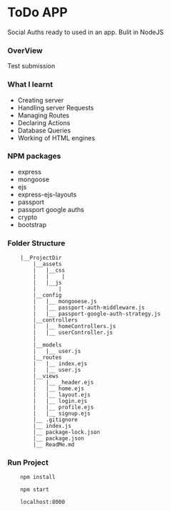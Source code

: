 # ToDo APP

Social Auths ready to used in an app. Bulit in NodeJS

### OverView

Test submission

### What I learnt

- Creating server
- Handling server Requests
- Managing Routes
- Declaring Actions
- Database Queries
- Working of HTML engines

### NPM packages
- express
- mongoose
- ejs
- express-ejs-layouts
- passport
- passport google auths
- crypto
- bootstrap

### Folder Structure
```
    |__ProjectDir
        |__assets
        |   |__css
        |   |    |
        |   |__js
        |       |
        |__config
        |   |__ mongooese.js
        |   |__ passport-auth-middleware.js
        |   |__ passport-google-auth-strategy.js
        |__controllers
        |   |__ homeControllers.js
        |   |__ userController.js
        |
        |__models
        |   |__ user.js
        |__routes
        |   |__ index.ejs
        |   |__ user.js
        |__views
        |   |__ _header.ejs
        |   |__ home.ejs
        |   |__ layout.ejs
        |   |__ login.ejs
        |   |__ profile.ejs
        |   |__ signup.ejs
        |__ .gitignore
        |__ index.js
        |__ package-lock.json
        |__ package.json
        |__ ReadMe.md

```
### Run Project
```
    npm install

    npm start
```

```
    localhost:8000
```
